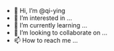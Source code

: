 - 👋 Hi, I’m @qi-ying
- 👀 I’m interested in ...
- 🌱 I’m currently learning ...
- 💞️ I’m looking to collaborate on ...
- 📫 How to reach me ...

<!---
qi-ying/qi-ying is a ✨ special ✨ repository because its `README.md` (this file) appears on your GitHub profile.
You can click the Preview link to take a look at your changes.
--->
